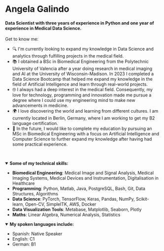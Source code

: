 # Angela Galindo

#### Data Scientist with three years of experience in Python and one year of experience in Medical Data Science.

Get to know me:

- 🔍 I'm currently looking to expand my knowledge in Data Science and analytics through fulfilling projects in the medical field.
- 📚 I obtained a BSc in Biomedical Engineering from the Polytechnic University of Valencia after a year doing research in medical imaging and AI at the University of Wisconsin-Madison. In 2023 I completed a Data Science Bootcamp that helped me expand my knowledge in the field of Artificial Intelligence and learn through real-world projects.
- 🤓 I always had a deep interest in the medical field. Consequently, my love for technology, programming and innovation made me pursue a degree where I could use my engineering mind to make new advancements in medicine.
- 🌍 I love discovering the world and learning from different cultures. I am currently located in Berlin, Germany, where I am working to get my B2 language certification.
- 🔮 In the future, I would like to complete my education by pursuing an MSc in Biomedical Engineering with a focus on Artificial Intelligence and Computer Science to further expand my knowledge after having had some practical experience.

<p>&nbsp;</p>
<details open>
  <summary><b>Some of my technical skills:</b></summary>
<ul>
  <li><b>Biomedical Engineering</b>: Medical Image and Signal Analysis, Medical Imaging Systems, Medical Devices and Instrumentation, Digitalisation in Healthcare</li>
   <li><b>Programming</b>: Python, Matlab, Java, PostgreSQL, Bash, Git, Data Structures, Algorithms</li>
  <li><b>Data Science</b>: PyTorch, TensorFlow, Keras, Pandas, NumPy, Scikit-learn, Open-CV, SimpleITK, AWS, Docker</li>
  <li><b>Data Visualization Tools</b>: Metabase, Matplotlib, Seaborn, Plotly</li>
  <li><b>Maths</b>: Linear Algebra, Numerical Analysis, Statistics</li>
</ul>
</details>

<details open>
  <summary><b>My spoken languages include:</b></summary>
<ul>
  <li>Spanish: Native Speaker</li>
  <li>English: C1</li>
  <li>German: B1</li>
</ul>
</details>

<!--
**angasan/angasan** is a ✨ _special_ ✨ repository because its `README.md` (this file) appears on your GitHub profile.

Here are some ideas to get you started:

- 🔭 I’m currently working on ...
- 🌱 I’m currently learning ...
- 👯 I’m looking to collaborate on ...
- 🤔 I’m looking for help with ...
- 💬 Ask me about ...
- 📫 How to reach me: ...
- 😄 Pronouns: ...
- ⚡ Fun fact: ...
-->
